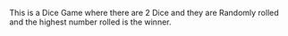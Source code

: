 This is a Dice Game where there are 2 Dice and they are Randomly rolled and the highest number rolled is the winner. 

